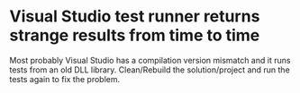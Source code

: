 # Visual Studio test runner returns strange results from time to time

Most probably Visual Studio has a compilation version mismatch and it runs tests from an old DLL library. Clean/Rebuild the solution/project and run the tests again to fix the problem.